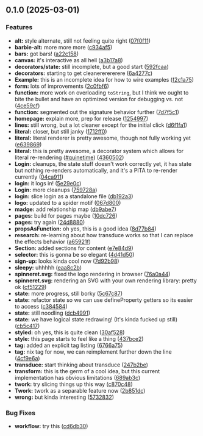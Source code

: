 ## 0.1.0 (2025-03-01)


### Features

* **alt:** style alternate, still not feeling quite right ([07f0f11](https://github.com/brekk/spinneret/commit/07f0f117d4d629b7c0fbb794bba038331a738271))
* **barbie-alt:** more more more ([c934af5](https://github.com/brekk/spinneret/commit/c934af534f00a64cc1f83ebb9b32b1c7f3cd5f91))
* **bars:** got bars! ([a22c158](https://github.com/brekk/spinneret/commit/a22c1581d0988bc74d2e375b0e8979ec3e597f97))
* **canvas:** it's interactive as all hell ([a3b17a8](https://github.com/brekk/spinneret/commit/a3b17a82a5537c9ad931ba374ddb93a07bbadcd0))
* **decorators/state:** still incomplete, but a good start ([592fcaa](https://github.com/brekk/spinneret/commit/592fcaab82b47ef56f413f8e244948ca492c8c27))
* **decorators:** starting to get cleanererererere ([6a4277c](https://github.com/brekk/spinneret/commit/6a4277cc9344697cfa180c17fd69e91f13cb20d9))
* **Example:** this is an incomplete idea for how to wire examples ([f2c1a75](https://github.com/brekk/spinneret/commit/f2c1a75472e019867c53cc9620ba3bd0496e61d3))
* **form:** lots of improvements ([2c0fbf6](https://github.com/brekk/spinneret/commit/2c0fbf626a33757a235b6b64551b3e86b2c16430))
* **function:** more work on overloading `toString`, but I think we ought to bite the bullet and have an optimized version for debugging vs. not ([4ce59cf](https://github.com/brekk/spinneret/commit/4ce59cf7d5dc0ecaa1426a14c36ff238223d1945))
* **function:** segmented out the signature behavior further ([7d7f5c1](https://github.com/brekk/spinneret/commit/7d7f5c1320083397f85a235488f9a008556b71e7))
* **homepage:** explain more, prep for release ([1254997](https://github.com/brekk/spinneret/commit/1254997ee79c8a9a3a1b5b33d5e7dc46aa75916e))
* **lines:** still wrong, but a lot cleaner except for the initial click ([d6f1fa1](https://github.com/brekk/spinneret/commit/d6f1fa1a472b8fcf97e9d31834eb6f65af3688bf))
* **literal:** closer, but still janky ([1712ff0](https://github.com/brekk/spinneret/commit/1712ff0db01d99a77f03d0704363eb7be6137cf9))
* **literal:** literal renderer is pretty awesome, though not fully working yet ([e639869](https://github.com/brekk/spinneret/commit/e639869088bcd968afa11b84ba587cdcb2a10f27))
* **literal:** this is pretty awesome, a decorator system which allows for literal re-rendering ([#quinetime](https://github.com/brekk/spinneret/issues/quinetime)) ([4360502](https://github.com/brekk/spinneret/commit/436050242fc3d21196e5775a4aa954b9a9c6d885))
* **Login:** cleanups, the state stuff doesn't work correctly yet, it has state but nothing re-renders automatically, and it's a PITA to re-render currently ([04ca911](https://github.com/brekk/spinneret/commit/04ca91168d4a0252e118e69f7fc716dd5125bc3b))
* **login:** it logs in! ([5e29e0c](https://github.com/brekk/spinneret/commit/5e29e0c67b5e9863d41ad962edc61cd6af032b25))
* **Login:** more cleanups ([759728a](https://github.com/brekk/spinneret/commit/759728a26339bb2acfaca6ad1a8ab4de2685f610))
* **login:** slice login as a standalone file ([db192a3](https://github.com/brekk/spinneret/commit/db192a35b82422b096a6811be171854621ab3b6b))
* **logo:** updated to a spider motif ([067d800](https://github.com/brekk/spinneret/commit/067d80097e6b9d36f3801aeadf831faaa06f1811))
* **madge:** add relationship map ([db9abe7](https://github.com/brekk/spinneret/commit/db9abe7d452aab82e4d2f5143fb47451234a4c52))
* **pages:** build for pages maybe ([10dc726](https://github.com/brekk/spinneret/commit/10dc7269e108292b87d765281e60a6829c86c0da))
* **pages:** try again ([24d8880](https://github.com/brekk/spinneret/commit/24d888054e2a082a69ee100d949d3aedb8789b41))
* **propsAsFunction:** oh yes, this is a good idea ([8d77b84](https://github.com/brekk/spinneret/commit/8d77b84d3491c105a213e12a12c00266cf221193))
* **research:** re-learning about how transduce works so that I can replace the effects behavior ([a65921f](https://github.com/brekk/spinneret/commit/a65921f3f7f5fb31c0544ed94adc8e42d266556c))
* **Section:** added sections for content ([e7e84d9](https://github.com/brekk/spinneret/commit/e7e84d9741578fbf8b2b4a9246b5ca9980989e35))
* **selector:** this is gonna be so elegant ([4d41d50](https://github.com/brekk/spinneret/commit/4d41d50cfc99febc53e1b00244f35eb21b1058ad))
* **sign-up:** looks kinda cool now ([7d92b98](https://github.com/brekk/spinneret/commit/7d92b98c87feab6ff04b4c758586028ffb71f832))
* **sleepy:** uhhhhh ([eaa8c2b](https://github.com/brekk/spinneret/commit/eaa8c2b3804a3ef4a665cf25c53b1926b2f2894f))
* **spinneret.svg:** fixed the logo rendering in browser ([76a0a44](https://github.com/brekk/spinneret/commit/76a0a44e53b2384bbe4ba8cf8b2f069669c22579))
* **spinneret.svg:** rendering an SVG with your own rendering library: pretty ok ([cf51229](https://github.com/brekk/spinneret/commit/cf51229bd00ff151a68f41c2e17097b4e025a0ab))
* **state:** more progress, still borky ([5c67c87](https://github.com/brekk/spinneret/commit/5c67c87c43c1d6b69c4cf782313a5f1903202abd))
* **state:** refactor state so we can use defineProperty getters so its easier to access ([c384584](https://github.com/brekk/spinneret/commit/c384584caf4e7c6f534e4cccce0fffc4f433849c))
* **state:** still noodling ([dcb4991](https://github.com/brekk/spinneret/commit/dcb4991912712976d816357535dcc0ea174d7214))
* **state:** we have logical state redrawing! (It's kinda fucked up still) ([cb5c417](https://github.com/brekk/spinneret/commit/cb5c41791c57d1353ad9558a4094ad75139a1cce))
* **styled:** oh yes, this is quite clean ([30af528](https://github.com/brekk/spinneret/commit/30af528fbd87c6b4f2c64d1cadef1a44b2b64f5e))
* **style:** this page starts to feel like a thing ([437bce2](https://github.com/brekk/spinneret/commit/437bce251d6d1c95e8d13ca7ab383c59adc3790d))
* **tag:** added an explicit tag listing ([6766a75](https://github.com/brekk/spinneret/commit/6766a7587998c11c553c3e198f42e7ea70fae771))
* **tag:** nix tag for now, we can reimplement further down the line ([4cf9e6a](https://github.com/brekk/spinneret/commit/4cf9e6abc6c15b7ae6f7b7e10a71e0e25e3186a9))
* **transduce:** start thinking about transduce ([247b2be](https://github.com/brekk/spinneret/commit/247b2bec06b15c9328b9b676ea09555d5f0d63e7))
* **transform:** this is the germ of a cool idea, but this current implementation has obvious limitations ([689ab3c](https://github.com/brekk/spinneret/commit/689ab3c3983eba50bb04fdef364ba89922da9f06))
* **twork:** try slicing things up this way ([c870c48](https://github.com/brekk/spinneret/commit/c870c483f26f0fa66ffe929b8c652a5eb34907db))
* **Twork:** twork as a separable feature now ([2b851dc](https://github.com/brekk/spinneret/commit/2b851dce119d1d798e4c23499a18d471db71c6b9))
* **wrong:** but kinda interesting ([5732832](https://github.com/brekk/spinneret/commit/573283236b3b7556a9b0e6485e6e94912b12528b))


### Bug Fixes

* **workflow:** try this ([cd6db30](https://github.com/brekk/spinneret/commit/cd6db3068daf03b32ebd6c62fc3a59f9c2b39d50))

